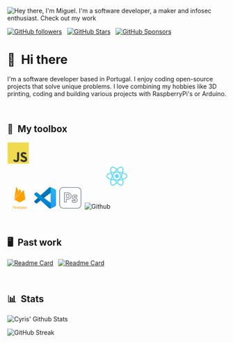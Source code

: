![Hey there, I'm Miguel. I'm a software developer, a maker and infosec enthusiast. Check out my work](https://github.com/MiguelCardoso77/MiguelCardoso77/raw/master/header.gif)

[![GitHub followers](https://img.shields.io/github/followers/MiguelCardoso77?logo=GitHub&style=for-the-badge)](https://github.com/MiguelCardoso77) &nbsp; [![GitHub Stars](https://img.shields.io/github/stars/MiguelCardoso77?logo=github&style=for-the-badge)](https://github.com/MiguelCardoso77) &nbsp; [![GitHub Sponsors](https://img.shields.io/github/sponsors/MiguelCardoso77?color=BF4B8A&logo=githubsponsors&style=for-the-badge&label=Sponsor%20on%20Github)](https://github.com/sponsors/MiguelCardoso77)

# 👋 &nbsp;Hi there

I'm a software developer based in Portugal. I enjoy coding open-source projects that solve unique problems. I love combining my hobbies like 3D printing, coding and building various projects with RaspberryPi's or Arduino.

&nbsp;

## 🧰 &nbsp;My toolbox

<img  src="https://raw.githubusercontent.com/devicons/devicon/1119b9f84c0290e0f0b38982099a2bd027a48bf1/icons/javascript/javascript-original.svg" alt="JavaScript" width="50" height="50"/> &nbsp;<img  src="https://raw.githubusercontent.com/devicons/devicon/1119b9f84c0290e0f0b38982099a2bd027a48bf1/icons/react/react-original.svg" alt="ReactJS" width="50" height="50" style="margin:0 auto; display:block;"/> &nbsp;<img src="https://raw.githubusercontent.com/devicons/devicon/1119b9f84c0290e0f0b38982099a2bd027a48bf1/icons/firebase/firebase-plain-wordmark.svg" alt="Firebase" width="50" height="50"/> &nbsp;<img  src="https://raw.githubusercontent.com/devicons/devicon/1119b9f84c0290e0f0b38982099a2bd027a48bf1/icons/vscode/vscode-original.svg" alt="VSCode" width="50" height="50"/> &nbsp;<img  src="https://raw.githubusercontent.com/devicons/devicon/1119b9f84c0290e0f0b38982099a2bd027a48bf1/icons/photoshop/photoshop-line.svg" alt="Photoshop" width="50" height="50"/> &nbsp;<img  src="https://github.com/CyrisXD/CyrisXD/raw/master/assets/Github.png" alt="Github"/> &nbsp;

&nbsp;

## 🖥 &nbsp;Past work

[![Readme Card](https://github-readme-stats.vercel.app/api/pin/?username=MiguelCardoso77&repo=LAPR4&bg_color=0d1116&title_color=ce09ec&text_color=a4aacb&icon_color=007ec6)](https://github.com/MiguelCardoso77/LAPR4) &nbsp; [![Readme Card](https://github-readme-stats.vercel.app/api/pin/?username=CyrisXD&repo=love-lock-card&bg_color=0d1116&title_color=ce09ec&text_color=a4aacb&icon_color=007ec6)](https://github.com/CyrisXD/love-lock-card)

&nbsp;

## 📊 &nbsp;Stats

![Cyris' Github Stats](https://github-readme-stats.vercel.app/api?username=MiguelCardoso77&hide=contribs,prs&show_icons=true&bg_color=0d1116&title_color=ce09ec&text_color=a4aacb&icon_color=007ec6)

![GitHub Streak](https://github-readme-streak-stats.herokuapp.com/?user=MiguelCardoso77&theme=dark&count_private=true&bg_color=0d1116&title_color=ce09ec&text_color=a4aacb&icon_color=007ec6)
